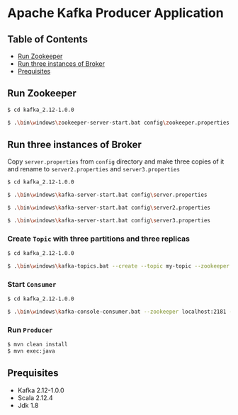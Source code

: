# Apache Kafka Producer Application

## Table of Contents

  * [Run Zookeeper](#run-zookeeper)
  * [Run three instances of Broker](#run-three-instances-of-broker)
  * [Prequisites](#prequisites)


## Run Zookeeper
```sh
$ cd kafka_2.12-1.0.0

$ .\bin\windows\zookeeper-server-start.bat config\zookeeper.properties

```

## Run three instances of Broker

Copy `server.properties` from `config` directory and make three copies of it and rename to `server2.properties` and `server3.properties` 

```sh
$ cd kafka_2.12-1.0.0

$ .\bin\windows\kafka-server-start.bat config\server.properties

$ .\bin\windows\kafka-server-start.bat config\server2.properties

$ .\bin\windows\kafka-server-start.bat config\server3.properties

```

### Create `Topic` with three partitions and three replicas
```sh
$ cd kafka_2.12-1.0.0

$ .\bin\windows\kafka-topics.bat --create --topic my-topic --zookeeper localhost:2181 --replication-factor 3 --partitions 3

```

### Start `Consumer`
```sh
$ cd kafka_2.12-1.0.0

$ .\bin\windows\kafka-console-consumer.bat --zookeeper localhost:2181 --topic my-topic --from-beginning
```

### Run `Producer` 
```sh
$ mvn clean install
$ mvn exec:java
```

## Prequisites
- Kafka 2.12-1.0.0
- Scala 2.12.4
- Jdk 1.8
